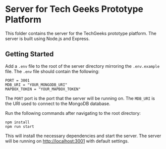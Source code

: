 # Server for Tech Geeks Prototype Platform

This folder contains the server for the TechGeeks prototype platform. The server is built using Node.js and Express.

## Getting Started

Add a `.env` file to the root of the server directory mirroring the `.env.example` file. The `.env` file should contain the following:

```
PORT = 3001
MDB_URI = "YOUR_MONGODB_URI"
MAPBOX_TOKEN = "YOUR_MAPBOX_TOKEN"
```

The `PORT` port is the port that the server will be running on. The `MDB_URI` is the URI used to connect to the MongoDB database.

Run the following commands after navigating to the root directory:

```
npm install
npm run start
```

This will install the necessary dependencies and start the server. The server will be running on [http://localhost:3001](http://localhost:3001) with default settings.